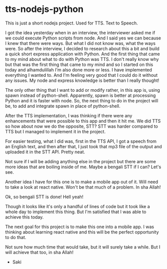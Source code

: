 # tts-nodejs-python
This is just a short nodejs project. Used for TTS. Text to Speech.

I got the idea yesterday when in an interview, the interviewer asked me if we could execute Python scripts from node. And I said yes we can because I knew that there were ways. But what I did not know was, what the ways were. So after the interview, I decided to research about this a bit and build a quick short express application with Python. And the first thing that came to my mind about what to do with Python was TTS. I don't really know why but that was the first thing that came to my mind and so I started on this today and alhamdulillah I'm also done more or less. I have implemented everything I wanted to. And I'm feeling very good that I could do it without any issues. My node and express knowledge is better than I really thought! 

The only other thing that I want to add or modify rather, in this app is, using spawn instead of python-shell. Apparently, spawn is better at processing Python and it is faster with node.
So, the next thing to do in the project will be, to add and integrate spawn in place of python-shell.

After the TTS implementation, I was thinking if there were any enhancements that were possible to this app and then it hit me. We did TTS so how about now we do the opposite, STT?
STT was harder compared to TTS but I managed to implement it in the project. 

For easier testing, what I did was, first in the TTS API, I got a speech from an English text, and then after that, I just took that mp3 file of the output and uploaded it in the STT API. Pretty neat.


Not sure if I will be adding anything else in the project but there are some more ideas that are boiling inside of me. Maybe a bengali STT if I can? Let's see.

Another idea I have for this one is to make a mobile app out of it. Will need to take a look at react native. Won't be that much of a problem. In sha Allah!


Ok, so bengali STT is done! Hell yeah!

Though it looks like it's only a handful of lines of code but it took like a whole day to implement this thing. But I'm satisfied that I was able to achieve this today.


The next goal for this project is to make this one into a mobile app. I was thinking about learning react native and this will be the perfect opportunity to do that.

Not sure how much time that would take, but it will surely take a while. But I will achieve that too, in sha Allah!


- Saki
